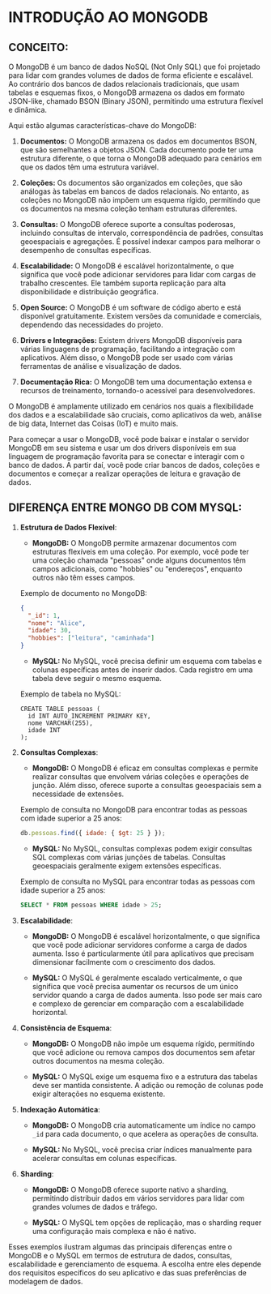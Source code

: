 # INTRODUÇÃO AO MONGODB
## CONCEITO:
O MongoDB é um banco de dados NoSQL (Not Only SQL) que foi projetado para lidar com grandes volumes de dados de forma eficiente e escalável. Ao contrário dos bancos de dados relacionais tradicionais, que usam tabelas e esquemas fixos, o MongoDB armazena os dados em formato JSON-like, chamado BSON (Binary JSON), permitindo uma estrutura flexível e dinâmica.

Aqui estão algumas características-chave do MongoDB:

1. **Documentos:** O MongoDB armazena os dados em documentos BSON, que são semelhantes a objetos JSON. Cada documento pode ter uma estrutura diferente, o que torna o MongoDB adequado para cenários em que os dados têm uma estrutura variável.

2. **Coleções:** Os documentos são organizados em coleções, que são análogas às tabelas em bancos de dados relacionais. No entanto, as coleções no MongoDB não impõem um esquema rígido, permitindo que os documentos na mesma coleção tenham estruturas diferentes.

3. **Consultas:** O MongoDB oferece suporte a consultas poderosas, incluindo consultas de intervalo, correspondência de padrões, consultas geoespaciais e agregações. É possível indexar campos para melhorar o desempenho de consultas específicas.

4. **Escalabilidade:** O MongoDB é escalável horizontalmente, o que significa que você pode adicionar servidores para lidar com cargas de trabalho crescentes. Ele também suporta replicação para alta disponibilidade e distribuição geográfica.

5. **Open Source:** O MongoDB é um software de código aberto e está disponível gratuitamente. Existem versões da comunidade e comerciais, dependendo das necessidades do projeto.

6. **Drivers e Integrações:** Existem drivers MongoDB disponíveis para várias linguagens de programação, facilitando a integração com aplicativos. Além disso, o MongoDB pode ser usado com várias ferramentas de análise e visualização de dados.

7. **Documentação Rica:** O MongoDB tem uma documentação extensa e recursos de treinamento, tornando-o acessível para desenvolvedores.

O MongoDB é amplamente utilizado em cenários nos quais a flexibilidade dos dados e a escalabilidade são cruciais, como aplicativos da web, análise de big data, Internet das Coisas (IoT) e muito mais.

Para começar a usar o MongoDB, você pode baixar e instalar o servidor MongoDB em seu sistema e usar um dos drivers disponíveis em sua linguagem de programação favorita para se conectar e interagir com o banco de dados. A partir daí, você pode criar bancos de dados, coleções e documentos e começar a realizar operações de leitura e gravação de dados.

## DIFERENÇA ENTRE MONGO DB COM MYSQL:
1. **Estrutura de Dados Flexível**:

   - **MongoDB:** O MongoDB permite armazenar documentos com estruturas flexíveis em uma coleção. Por exemplo, você pode ter uma coleção chamada "pessoas" onde alguns documentos têm campos adicionais, como "hobbies" ou "endereços", enquanto outros não têm esses campos.
   
   Exemplo de documento no MongoDB:
   ```json
   {
     "_id": 1,
     "nome": "Alice",
     "idade": 30,
     "hobbies": ["leitura", "caminhada"]
   }
   ```

   - **MySQL:** No MySQL, você precisa definir um esquema com tabelas e colunas específicas antes de inserir dados. Cada registro em uma tabela deve seguir o mesmo esquema.

   Exemplo de tabela no MySQL:
   ```
   CREATE TABLE pessoas (
     id INT AUTO_INCREMENT PRIMARY KEY,
     nome VARCHAR(255),
     idade INT
   );
   ```

2. **Consultas Complexas**:

   - **MongoDB:** O MongoDB é eficaz em consultas complexas e permite realizar consultas que envolvem várias coleções e operações de junção. Além disso, oferece suporte a consultas geoespaciais sem a necessidade de extensões.

   Exemplo de consulta no MongoDB para encontrar todas as pessoas com idade superior a 25 anos:
   ```javascript
   db.pessoas.find({ idade: { $gt: 25 } });
   ```

   - **MySQL:** No MySQL, consultas complexas podem exigir consultas SQL complexas com várias junções de tabelas. Consultas geoespaciais geralmente exigem extensões específicas.

   Exemplo de consulta no MySQL para encontrar todas as pessoas com idade superior a 25 anos:
   ```sql
   SELECT * FROM pessoas WHERE idade > 25;
   ```

3. **Escalabilidade**:

   - **MongoDB:** O MongoDB é escalável horizontalmente, o que significa que você pode adicionar servidores conforme a carga de dados aumenta. Isso é particularmente útil para aplicativos que precisam dimensionar facilmente com o crescimento dos dados.

   - **MySQL:** O MySQL é geralmente escalado verticalmente, o que significa que você precisa aumentar os recursos de um único servidor quando a carga de dados aumenta. Isso pode ser mais caro e complexo de gerenciar em comparação com a escalabilidade horizontal.

4. **Consistência de Esquema**:

   - **MongoDB:** O MongoDB não impõe um esquema rígido, permitindo que você adicione ou remova campos dos documentos sem afetar outros documentos na mesma coleção.

   - **MySQL:** O MySQL exige um esquema fixo e a estrutura das tabelas deve ser mantida consistente. A adição ou remoção de colunas pode exigir alterações no esquema existente.

5. **Indexação Automática**:

   - **MongoDB:** O MongoDB cria automaticamente um índice no campo `_id` para cada documento, o que acelera as operações de consulta.

   - **MySQL:** No MySQL, você precisa criar índices manualmente para acelerar consultas em colunas específicas.

6. **Sharding**:

   - **MongoDB:** O MongoDB oferece suporte nativo a sharding, permitindo distribuir dados em vários servidores para lidar com grandes volumes de dados e tráfego.

   - **MySQL:** O MySQL tem opções de replicação, mas o sharding requer uma configuração mais complexa e não é nativo.

Esses exemplos ilustram algumas das principais diferenças entre o MongoDB e o MySQL em termos de estrutura de dados, consultas, escalabilidade e gerenciamento de esquema. A escolha entre eles depende dos requisitos específicos do seu aplicativo e das suas preferências de modelagem de dados.